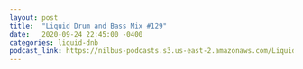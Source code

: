 ```yaml
---
layout: post
title:  "Liquid Drum and Bass Mix #129"
date:   2020-09-24 22:45:00 -0400
categories: liquid-dnb
podcast_link: https://nilbus-podcasts.s3.us-east-2.amazonaws.com/Liquid+Drum+and+Bass/Sound+Territory+-+Liquid+Drum+and+Bass+Mix+%23129.mp3
---
```

